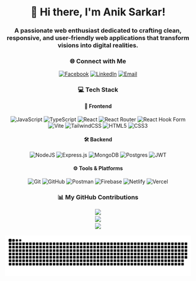 <!-- About Me -->
<div align="center">

# 👋 Hi there, I'm Anik Sarkar!
### A passionate web enthusiast dedicated to crafting clean, responsive, and user-friendly web applications that transform visions into digital realities.

</div>

<!-- Social Connections -->
<div align="center">

### 🌐 Connect with Me
[![Facebook](https://img.shields.io/badge/Facebook-%231877F2.svg?logo=Facebook&logoColor=white)](https://facebook.com/beinganik.87) 
[![LinkedIn](https://img.shields.io/badge/LinkedIn-%230077B5.svg?logo=linkedin&logoColor=white)](https://linkedin.com/in/anik-sarkar-cs) 
[![Email](https://img.shields.io/badge/Email-D14836?logo=gmail&logoColor=white)](mailto:aniksarkar.cs@gmail.com)

</div>


<!-- Tech Stack -->
<div align="center">

### 💻 Tech Stack

#### 🎨 Frontend
![JavaScript](https://img.shields.io/badge/javascript-%23323330.svg?style=for-the-badge&logo=javascript&logoColor=%23F7DF1E) 
![TypeScript](https://img.shields.io/badge/typescript-%23007ACC.svg?style=for-the-badge&logo=typescript&logoColor=white) 
![React](https://img.shields.io/badge/react-%2320232a.svg?style=for-the-badge&logo=react&logoColor=%2361DAFB) 
![React Router](https://img.shields.io/badge/React_Router-CA4245?style=for-the-badge&logo=react-router&logoColor=white) 
![React Hook Form](https://img.shields.io/badge/React%20Hook%20Form-%23EC5990.svg?style=for-the-badge&logo=reacthookform&logoColor=white) 
![Vite](https://img.shields.io/badge/vite-%23646CFF.svg?style=for-the-badge&logo=vite&logoColor=white) 
![TailwindCSS](https://img.shields.io/badge/tailwindcss-%2338B2AC.svg?style=for-the-badge&logo=tailwind-css&logoColor=white) 
![HTML5](https://img.shields.io/badge/html5-%23E34F26.svg?style=for-the-badge&logo=html5&logoColor=white) 
![CSS3](https://img.shields.io/badge/css3-%231572B6.svg?style=for-the-badge&logo=css3&logoColor=white)

#### 🛠 Backend
![NodeJS](https://img.shields.io/badge/node.js-6DA55F?style=for-the-badge&logo=node.js&logoColor=white) 
![Express.js](https://img.shields.io/badge/express.js-%23404d59.svg?style=for-the-badge&logo=express&logoColor=%2361DAFB) 
![MongoDB](https://img.shields.io/badge/MongoDB-%234ea94b.svg?style=for-the-badge&logo=mongodb&logoColor=white) 
![Postgres](https://img.shields.io/badge/postgres-%23316192.svg?style=for-the-badge&logo=postgresql&logoColor=white) 
![JWT](https://img.shields.io/badge/JWT-black?style=for-the-badge&logo=JSON%20web%20tokens)

#### ⚙️ Tools & Platforms
![Git](https://img.shields.io/badge/git-%23F05033.svg?style=for-the-badge&logo=git&logoColor=white) 
![GitHub](https://img.shields.io/badge/github-%23121011.svg?style=for-the-badge&logo=github&logoColor=white) 
![Postman](https://img.shields.io/badge/Postman-FF6C37?style=for-the-badge&logo=postman&logoColor=white) 
![Firebase](https://img.shields.io/badge/firebase-%23039BE5.svg?style=for-the-badge&logo=firebase) 
![Netlify](https://img.shields.io/badge/netlify-%23000000.svg?style=for-the-badge&logo=netlify&logoColor=#00C7B7) 
![Vercel](https://img.shields.io/badge/vercel-%23000000.svg?style=for-the-badge&logo=vercel&logoColor=white) 

</div>


<!-- Stats -->
<div align="center">

### 📊 My GitHub Contributions

<img src="https://github-readme-stats.vercel.app/api?username=Anik-Sarkar-01&theme=vue-dark&hide_border=false&include_all_commits=false&count_private=true" width="55%" />
<br>
<img src="https://nirzak-streak-stats.vercel.app/?user=Anik-Sarkar-01&theme=vue_dark&hide_border=false" width="50%" />
<br>
<img src="https://github-readme-stats.vercel.app/api/top-langs/?username=Anik-Sarkar-01&theme=vue-dark&hide_border=false&include_all_commits=false&count_private=true&layout=compact" width="36%" />

</div>

<!-- Snake Animation -->
<div align="center">

![snake gif](https://github.com/Anik-Sarkar-01/Anik-Sarkar-01/blob/output/github-snake-dark.svg)

</div>

